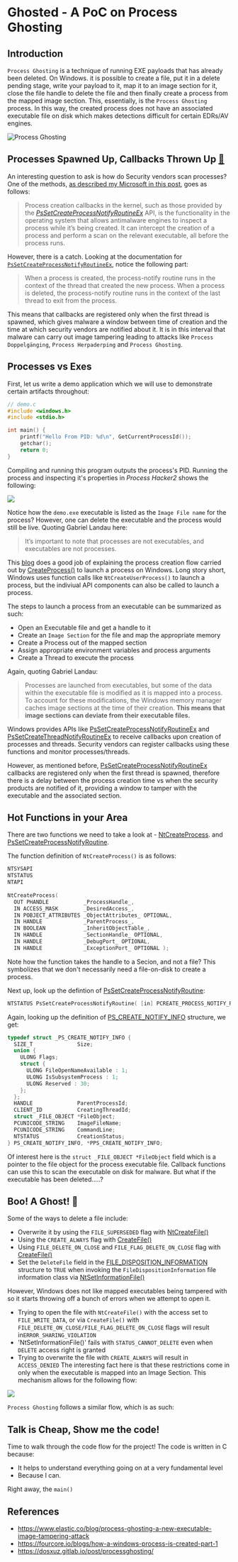 # Ghosted - A PoC on Process Ghosting

## Introduction
`Process Ghosting` is a technique of running EXE payloads that has already been deleted. On Windows. it is possible to create a file, put it in a delete pending stage, write your payload to it, map it to an image section for it, close the file handle to delete the file and then finally create a process from the mapped image section. This, essentially, is the `Process Ghosting` process.  In this way, the created process does not have an associated executable file on disk which makes detections difficult for certain EDRs/AV engines.

![Process Ghosting](./img/PoC_Ghosting.png)

## Processes Spawned Up, Callbacks Thrown Up [🎵](https://www.youtube.com/shorts/XO5gYTHo6HI)


An interesting question to ask is how do Security vendors scan processes? One of the methods, [as described my Microsoft in this post](https://www.microsoft.com/en-us/security/blog/2022/06/30/using-process-creation-properties-to-catch-evasion-techniques/), goes as follows:

> Process creation callbacks in the kernel, such as those provided by the [_PsSetCreateProcessNotifyRoutineEx_](https://docs.microsoft.com/windows-hardware/drivers/ddi/ntddk/nf-ntddk-pssetcreateprocessnotifyroutineex) API, is the functionality in the operating system that allows antimalware engines to inspect a process while it’s being created. It can intercept the creation of a process and perform a scan on the relevant executable, all before the process runs.

However, there is a catch. Looking at the documentation for [`PsSetCreateProcessNotifyRoutineEx`](https://docs.microsoft.com/windows-hardware/drivers/ddi/ntddk/nf-ntddk-pssetcreateprocessnotifyroutineex), notice the following part:

> When a process is created, the process-notify routine runs in the context of the thread that created the new process. When a process is deleted, the process-notify routine runs in the context of the last thread to exit from the process.

This means that callbacks are registered only when the first thread is spawned, which gives malware a window between time of creation and the time at which security vendors are notified about it. It is in this interval that malware can carry out image tampering leading to attacks like `Process Doppelgänging`, `Process Herpaderping` and `Process Ghosting`.

## Processes vs Exes

First, let us write a demo application which we will use to demonstrate certain artifacts throughout:

```c
// demo.c
#include <windows.h>
#include <stdio.h>

int main() {
	printf("Hello From PID: %d\n", GetCurrentProcessId());
	getchar();
	return 0;
}
```

Compiling and running this program outputs the process's PID. Running the process and inspecting it's properties in _Process Hacker2_ shows the following:

![](./img/demo_in_ph2.png)

Notice how the `demo.exe` executable is listed as the `Image File name` for the process? However, one can delete the executable and the process would still be live. Quoting Gabriel Landau here:

> It’s important to note that processes are not executables, and executables are not processes.

This [blog](https://fourcore.io/blogs/how-a-windows-process-is-created-part-2) does a good job of explaining the process creation flow carried out by [CreateProcess()](https://learn.microsoft.com/en-us/windows/win32/api/processthreadsapi/nf-processthreadsapi-createprocessa) to launch a process on Windows. Long story short, Windows uses function calls like `NtCreateUserProcess()` to launch a process, but the indiviual API components can also be called to launch a process. 

The steps to launch a process from an executable can be summarized as such:
- Open an Executable file and get a handle to it
- Create an `Image Section` for the file and map the appropriate memory
- Create a Process out of the mapped section
- Assign appropriate environment variables and process arguments
- Create a Thread to execute the process

Again, quoting  Gabriel Landau:
> Processes are launched from executables, but some of the data within the executable file is modified as it is mapped into a process. To account for these modifications, the Windows memory manager caches image sections at the time of their creation. **This means that image sections can deviate from their executable files.**

Windows provides APIs like [PsSetCreateProcessNotifyRoutineEx](https://learn.microsoft.com/en-us/windows-hardware/drivers/ddi/ntddk/nf-ntddk-pssetcreatethreadnotifyroutineex) and [PsSetCreateThreadNotifyRoutineEx](https://learn.microsoft.com/en-us/windows-hardware/drivers/ddi/ntddk/nf-ntddk-pssetcreateprocessnotifyroutineex) to receive callbacks upon creation of processes and threads. Security vendors can register callbacks using these functions and monitor processes/threads. 

However, as mentioned before, [PsSetCreateProcessNotifyRoutineEx](https://learn.microsoft.com/en-us/windows-hardware/drivers/ddi/ntddk/nf-ntddk-pssetcreatethreadnotifyroutineex) callbacks are registered only when the first thread is spawned, therefore there is a delay between the process creation time vs when the security products are notified of it, providing a window to tamper with the executable and the associated section.

## Hot Functions in your Area

There are two functions we need to take a look at -   [NtCreateProcess](http://undocumented.ntinternals.net/index.html?page=UserMode%2FUndocumented%20Functions%2FNT%20Objects%2FProcess%2FNtCreateProcess.html). 
and [PsSetCreateProcessNotifyRoutine](https://learn.microsoft.com/en-us/windows-hardware/drivers/ddi/ntddk/nf-ntddk-pssetcreateprocessnotifyroutine).

The function definition of `NtCreateProcess()` is as follows:

```c
NTSYSAPI 
NTSTATUS
NTAPI
  
NtCreateProcess(
  OUT PHANDLE           _ProcessHandle_,
  IN ACCESS_MASK        _DesiredAccess_,
  IN POBJECT_ATTRIBUTES _ObjectAttributes_ OPTIONAL,
  IN HANDLE             _ParentProcess_,
  IN BOOLEAN            _InheritObjectTable_,
  IN HANDLE             _SectionHandle_ OPTIONAL,
  IN HANDLE             _DebugPort_ OPTIONAL,
  IN HANDLE             _ExceptionPort_ OPTIONAL );
```

Note how the function takes the handle to a Secion, and not a file? This symbolizes that we don't necessarily need a file-on-disk to create a process.

Next up, look up the defintion of [PsSetCreateProcessNotifyRoutine](https://learn.microsoft.com/en-us/windows-hardware/drivers/ddi/ntddk/nf-ntddk-pssetcreateprocessnotifyroutine):

```Cpp
NTSTATUS PsSetCreateProcessNotifyRoutine( [in] PCREATE_PROCESS_NOTIFY_ROUTINE NotifyRoutine, [in] BOOLEAN Remove );
```

Again, looking up the definition of [PS_CREATE_NOTIFY_INFO](https://learn.microsoft.com/en-us/windows-hardware/drivers/ddi/ntddk/ns-ntddk-_ps_create_notify_info) structure, we get:
```c
typedef struct _PS_CREATE_NOTIFY_INFO {
  SIZE_T              Size;
  union {
    ULONG Flags;
    struct {
      ULONG FileOpenNameAvailable : 1;
      ULONG IsSubsystemProcess : 1;
      ULONG Reserved : 30;
    };
  };
  HANDLE              ParentProcessId;
  CLIENT_ID           CreatingThreadId;
  struct _FILE_OBJECT *FileObject;
  PCUNICODE_STRING    ImageFileName;
  PCUNICODE_STRING    CommandLine;
  NTSTATUS            CreationStatus;
} PS_CREATE_NOTIFY_INFO, *PPS_CREATE_NOTIFY_INFO;
```

Of interest here is the `struct _FILE_OBJECT *FileObject` field which is a pointer to the file object for the process executable file. Callback functions can use this to scan the executable on disk for malware. But what if the executable has been deleted.....?


## Boo! A Ghost! 👻

Some of the ways to delete a file include:
- Overwrite it by using the `FILE_SUPERSEDED` flag with [NtCreateFile()](https://learn.microsoft.com/en-us/windows/win32/api/winternl/nf-winternl-ntcreatefile)
- Using the `CREATE_ALWAYS` flag with [CreateFile()](https://learn.microsoft.com/en-us/windows/win32/api/fileapi/nf-fileapi-createfilew)
- Using `FILE_DELETE_ON_CLOSE` and `FILE_FLAG_DELETE_ON_CLOSE`  flag with [CreateFile()](https://learn.microsoft.com/en-us/windows/win32/api/fileapi/nf-fileapi-createfilew)
- Set the `DeleteFile` field in the [FILE_DISPOSITION_INFORMATION](https://learn.microsoft.com/en-us/windows-hardware/drivers/ddi/ntddk/ns-ntddk-_file_disposition_information) structure to `TRUE` when invoking the `FileDispositionInformation` file information class via [NtSetInformationFile()](https://learn.microsoft.com/en-us/windows-hardware/drivers/ddi/ntifs/nf-ntifs-ntsetinformationfile)

However, Windows does not like mapped executables being tampered with so it starts throwing off a bunch of errors when we attempt to open it. 

- Trying to open the file with `NtCreateFile()` with the access set to `FILE_WRITE_DATA`, or via `CreateFile()` with `FILE_DELETE_ON_CLOSE/FILE_FLAG_DELETE_ON_CLOSE` flags will result in`ERROR_SHARING_VIOLATION` 
- 'NtSetInformationFile()' fails with `STATUS_CANNOT_DELETE` even when `DELETE` access right is granted
- Trying to overwrite the file with `CREATE_ALWAYS` will result in `ACCESS_DENIED`
The interesting fact here is that these restrictions come in only when the executable is mapped into an Image Section. This mechanism allows for the following flow:

![](./img/possible_behaviour.png)


`Process Ghosting` follows a similar flow, which is as such: 

## Talk is Cheap, Show me the code!

Time to walk through the code flow for the project! The code is written in C because: 
- It helps to understand everything going on at a very fundamental level
- Because I can.

Right away, the `main()` 


## References
- https://www.elastic.co/blog/process-ghosting-a-new-executable-image-tampering-attack
- https://fourcore.io/blogs/how-a-windows-process-is-created-part-1
- https://dosxuz.gitlab.io/post/processghosting/